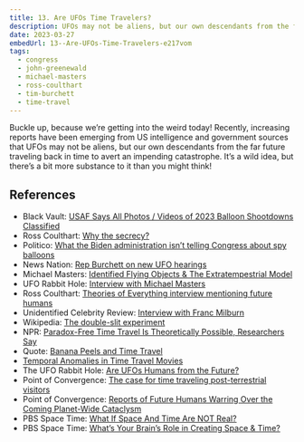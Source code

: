 ```yaml
---
title: 13. Are UFOs Time Travelers?
description: UFOs may not be aliens, but our own descendants from the far future traveling back in time to avert an impending catastrophe.
date: 2023-03-27
embedUrl: 13--Are-UFOs-Time-Travelers-e217vom
tags:
  - congress
  - john-greenewald
  - michael-masters
  - ross-coulthart
  - tim-burchett
  - time-travel
---
```


Buckle up, because we’re getting into the weird today! Recently, increasing reports have been emerging from US intelligence and government sources that UFOs may not be aliens, but our own descendants from the far future traveling back in time to avert an impending catastrophe. It’s a wild idea, but there’s a bit more substance to it than you might think!

## References

- Black Vault: [⁠USAF Says All Photos / Videos of 2023 Balloon Shootdowns Classified⁠](https://www.theblackvault.com/documentarchive/u-s-air-force-denies-release-of-all-photos-videos-of-balloon-shootdowns/)
- Ross Coulthart: [⁠Why the secrecy?⁠](https://twitter.com/rosscoulthart/status/1638331811339313154)
- Politico: [⁠What the Biden administration isn’t telling Congress about spy balloons⁠](https://www.politico.com/news/2023/03/21/congress-chinese-spy-balloon-00087980)
- News Nation: [⁠Rep Burchett on new UFO hearings⁠](https://www.reddit.com/r/UFOs/comments/11trstb/i_spoke_with_chairman_comer_today_about_it_in/)
- Michael Masters: [⁠Identified Flying Objects & The Extratempestrial Model⁠](https://idflyobj.com/)
- UFO Rabbit Hole: [⁠Interview with Michael Masters⁠](https://youtu.be/SspB0hP1CGM?t=1340)
- Ross Coulthart: [⁠Theories of Everything interview mentioning future humans⁠](https://www.youtube.com/watch?v=JM3kxeU_oDE&t=6697s)
- Unidentified Celebrity Review: [⁠Interview with Franc Milburn⁠](https://theunidentifiedcelebrityreview.libsyn.com/interview-with-franc-milburn)
- Wikipedia: [⁠The double-slit experiment⁠](https://en.wikipedia.org/wiki/Double-slit_experiment)
- NPR: [⁠Paradox-Free Time Travel Is Theoretically Possible, Researchers Say⁠](https://www.npr.org/2020/09/27/917556254/paradox-free-time-travel-is-theoretically-possible-researchers-say)
- Quote: [⁠Banana Peels and Time Travel⁠](https://web.archive.org/web/20160715164533/https://blog.maxistentialism.com/post/105592801988/nicholas-jj-smith-a-bit-more-on-philosophy)
- [⁠Temporal Anomalies in Time Travel Movies⁠](http://www.mjyoung.net/time/timeprim.html)
- The UFO Rabbit Hole: [⁠Are UFOs Humans from the Future?⁠](https://uforabbithole.com/podcast/ep-4-are-ufos-humans-from-the-future/)
- Point of Convergence: [⁠The case for time traveling post-terrestrial visitors⁠](https://www.youtube.com/watch?v=4m2oUVwnjQ8)
- Point of Convergence: [⁠Reports of Future Humans Warring Over the Coming Planet-Wide Cataclysm⁠](https://www.youtube.com/watch?v=I4b9WN04jVI)
- PBS Space Time: [⁠What If Space And Time Are NOT Real?⁠](https://www.youtube.com/watch?v=SN8nTQiWOYY)
- PBS Space Time: [⁠What’s Your Brain’s Role in Creating Space & Time?](https://www.youtube.com/watch?v=OV9MnAZLmMQ)
